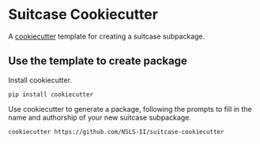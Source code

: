 # Suitcase Cookiecutter

A [cookiecutter](https://github.com/audreyr/cookiecutter) template for creating
a suitcase subpackage.

## Use the template to create package

Install cookiecutter.

```
pip install cookiecutter
```

Use cookiecutter to generate a package, following the prompts to fill in the
name and authorship of your new suitcase subpackage.

```
cookiecutter https://github.com/NSLS-II/suitcase-cookiecutter
```
